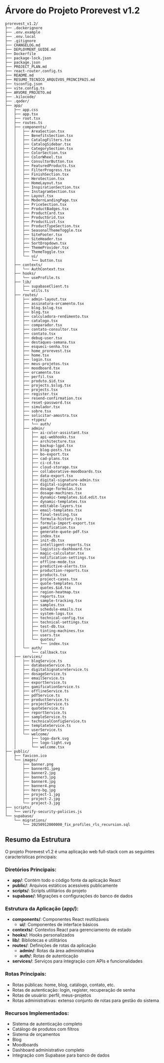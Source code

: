 # Árvore do Projeto Prorevest v1.2

```
prorevest_v1.2/
├── .dockerignore
├── .env.example
├── .env.local
├── .gitignore
├── CHANGELOG.md
├── DEPLOYMENT_GUIDE.md
├── Dockerfile
├── package-lock.json
├── package.json
├── PROJECT_PLAN.md
├── react-router.config.ts
├── README.md
├── RESUMO_TECNICO_ARQUIVOS_PRINCIPAIS.md
├── tsconfig.json
├── vite.config.ts
├── ARVORE_PROJETO.md
├── .kilocode/
├── .qoder/
├── app/
│   ├── app.css
│   ├── app.tsx
│   ├── root.tsx
│   ├── routes.ts
│   ├── components/
│   │   ├── AreaSection.tsx
│   │   ├── BenefitsSection.tsx
│   │   ├── CatalogFilters.tsx
│   │   ├── CatalogSidebar.tsx
│   │   ├── CategorySection.tsx
│   │   ├── ColorSection.tsx
│   │   ├── ColorWheel.tsx
│   │   ├── ConsultorButton.tsx
│   │   ├── FeaturedProducts.tsx
│   │   ├── FilterProgress.tsx
│   │   ├── FinishSection.tsx
│   │   ├── HeroSection.tsx
│   │   ├── HomeLayout.tsx
│   │   ├── InspirationSection.tsx
│   │   ├── InstagramSection.tsx
│   │   ├── Layout.tsx
│   │   ├── ModernLandingPage.tsx
│   │   ├── PriceSection.tsx
│   │   ├── ProductBadges.tsx
│   │   ├── ProductCard.tsx
│   │   ├── ProductGrid.tsx
│   │   ├── ProductList.tsx
│   │   ├── ProductTypeSection.tsx
│   │   ├── SeasonalThemeToggle.tsx
│   │   ├── SiteFooter.tsx
│   │   ├── SiteHeader.tsx
│   │   ├── SortDropdown.tsx
│   │   ├── ThemeProvider.tsx
│   │   ├── ThemeToggle.tsx
│   │   └── ui/
│   │       └── button.tsx
│   ├── contexts/
│   │   └── AuthContext.tsx
│   ├── hooks/
│   │   └── useProfile.ts
│   ├── lib/
│   │   ├── supabaseClient.ts
│   │   └── utils.ts
│   ├── routes/
│   │   ├── admin-layout.tsx
│   │   ├── assinatura-orcamento.tsx
│   │   ├── blog.$slug.tsx
│   │   ├── blog.tsx
│   │   ├── calculadora-rendimento.tsx
│   │   ├── catalogo.tsx
│   │   ├── comparador.tsx
│   │   ├── contato-consultor.tsx
│   │   ├── contato.tsx
│   │   ├── debug-user.tsx
│   │   ├── destaques-semana.tsx
│   │   ├── esqueci-senha.tsx
│   │   ├── home_prorevest.tsx
│   │   ├── home.tsx
│   │   ├── login.tsx
│   │   ├── meus-projetos.tsx
│   │   ├── moodboard.tsx
│   │   ├── orcamento.tsx
│   │   ├── perfil.tsx
│   │   ├── produto.$id.tsx
│   │   ├── projects.$slug.tsx
│   │   ├── projects.tsx
│   │   ├── register.tsx
│   │   ├── resend-confirmation.tsx
│   │   ├── reset-password.tsx
│   │   ├── simulador.tsx
│   │   ├── sobre.tsx
│   │   ├── solicitar-amostra.tsx
│   │   ├── +types/
│   │   │   └── auth/
│   │   ├── admin/
│   │   │   ├── ai-color-assistant.tsx
│   │   │   ├── api-webhooks.tsx
│   │   │   ├── architecture.tsx
│   │   │   ├── backup-lgpd.tsx
│   │   │   ├── blog-posts.tsx
│   │   │   ├── bo-export.tsx
│   │   │   ├── cad-plans.tsx
│   │   │   ├── ci-cd.tsx
│   │   │   ├── cloud-storage.tsx
│   │   │   ├── collaborative-moodboards.tsx
│   │   │   ├── data-export.tsx
│   │   │   ├── digital-signature-admin.tsx
│   │   │   ├── digital-signature.tsx
│   │   │   ├── dosage-formulas.tsx
│   │   │   ├── dosage-machines.tsx
│   │   │   ├── dynamic-templates.$id.edit.tsx
│   │   │   ├── dynamic-templates.tsx
│   │   │   ├── editable-layers.tsx
│   │   │   ├── email-templates.tsx
│   │   │   ├── final-testing.tsx
│   │   │   ├── formula-history.tsx
│   │   │   ├── formula-import-export.tsx
│   │   │   ├── gamification.tsx
│   │   │   ├── generate-quote-pdf.tsx
│   │   │   ├── index.tsx
│   │   │   ├── init-db.tsx
│   │   │   ├── intelligent-reports.tsx
│   │   │   ├── logistics-dashboard.tsx
│   │   │   ├── magic-calculator.tsx
│   │   │   ├── notification-settings.tsx
│   │   │   ├── offline-mode.tsx
│   │   │   ├── predictive-alerts.tsx
│   │   │   ├── production-reports.tsx
│   │   │   ├── products.tsx
│   │   │   ├── project-cases.tsx
│   │   │   ├── quote-templates.tsx
│   │   │   ├── quotes.$id.tsx
│   │   │   ├── region-heatmap.tsx
│   │   │   ├── reports.tsx
│   │   │   ├── sample-tracking.tsx
│   │   │   ├── samples.tsx
│   │   │   ├── schedule-emails.tsx
│   │   │   ├── system-logs.tsx
│   │   │   ├── technical-config.tsx
│   │   │   ├── technical-settings.tsx
│   │   │   ├── test-db.tsx
│   │   │   ├── tinting-machines.tsx
│   │   │   ├── users.tsx
│   │   │   └── quotes/
│   │   │       └── index.tsx
│   │   └── auth/
│   │       └── callback.tsx
│   ├── services/
│   │   ├── blogService.ts
│   │   ├── databaseService.ts
│   │   ├── digitalSignatureService.ts
│   │   ├── dosageService.ts
│   │   ├── emailService.ts
│   │   ├── exportService.ts
│   │   ├── gamificationService.ts
│   │   ├── offlineService.ts
│   │   ├── pdfService.ts
│   │   ├── productService.ts
│   │   ├── projectService.ts
│   │   ├── quoteService.ts
│   │   ├── reportService.ts
│   │   ├── sampleService.ts
│   │   ├── technicalConfigService.ts
│   │   ├── templateService.ts
│   │   ├── userService.ts
│   │   └── welcome/
│   │       ├── logo-dark.svg
│   │       ├── logo-light.svg
│   │       └── welcome.tsx
├── public/
│   ├── favicon.ico
│   └── images/
│       ├── banner.png
│       ├── banner01.jpeg
│       ├── banner2.jpg
│       ├── banner3.jpg
│       ├── banner4.jpg
│       ├── banner4.png
│       ├── hero-bg.jpg
│       ├── project-1.jpg
│       ├── project-2.jpg
│       └── project-3.jpg
├── scripts/
│   └── verify-security-policies.js
└── supabase/
    └── migrations/
        └── 20250912000000_fix_profiles_rls_recursion.sql
```

## Resumo da Estrutura

O projeto Prorevest v1.2 é uma aplicação web full-stack com as seguintes características principais:

### Diretórios Principais:
- **app/**: Contém todo o código fonte da aplicação React
- **public/**: Arquivos estáticos acessíveis publicamente
- **scripts/**: Scripts utilitários do projeto
- **supabase/**: Migrações e configurações do banco de dados

### Estrutura da Aplicação (app/):
- **components/**: Componentes React reutilizáveis
  - **ui/**: Componentes de interface básicos
- **contexts/**: Contextos React para gerenciamento de estado
- **hooks/**: Hooks personalizados
- **lib/**: Bibliotecas e utilitários
- **routes/**: Definições de rotas da aplicação
  - **admin/**: Rotas da área administrativa
  - **auth/**: Rotas de autenticação
- **services/**: Serviços para integração com APIs e funcionalidades

### Rotas Principais:
- Rotas públicas: home, blog, catálogo, contato, etc.
- Rotas de autenticação: login, register, recuperação de senha
- Rotas de usuário: perfil, meus-projetos
- Rotas administrativas: extenso conjunto de rotas para gestão do sistema

### Recursos Implementados:
- Sistema de autenticação completo
- Catálogo de produtos com filtros
- Sistema de orçamentos
- Blog
- Moodboards
- Dashboard administrativo completo
- Integração com Supabase para banco de dados